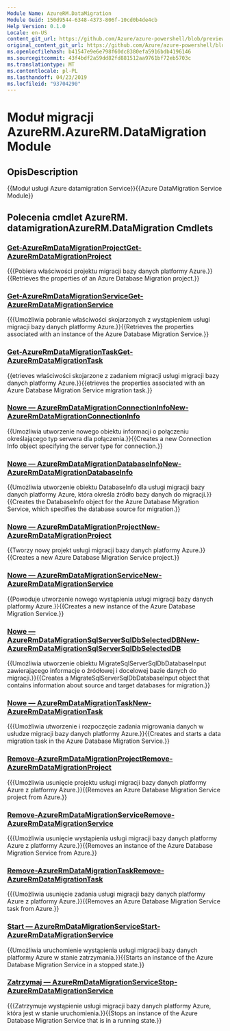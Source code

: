 ```yaml
---
Module Name: AzureRM.DataMigration
Module Guid: 150d9544-6348-4373-806f-10cd0b4de4cb
Help Version: 0.1.0
Locale: en-US
content_git_url: https://github.com/Azure/azure-powershell/blob/preview/src/ResourceManager/DataMigration/Commands.DataMigration/help/AzureRM.DataMigration.md
original_content_git_url: https://github.com/Azure/azure-powershell/blob/preview/src/ResourceManager/DataMigration/Commands.DataMigration/help/AzureRM.DataMigration.md
ms.openlocfilehash: b41547e9e6e798f60dc8380efa5916bdb4196146
ms.sourcegitcommit: 43f4bdf2a59dd82fd881512aa9761bf72eb5703c
ms.translationtype: MT
ms.contentlocale: pl-PL
ms.lasthandoff: 04/23/2019
ms.locfileid: "93704290"
---
```

# <span data-ttu-id="84d96-101">Moduł migracji AzureRM.</span><span class="sxs-lookup"><span data-stu-id="84d96-101">AzureRM.DataMigration Module</span></span>
## <span data-ttu-id="84d96-102">Opis</span><span class="sxs-lookup"><span data-stu-id="84d96-102">Description</span></span>
<span data-ttu-id="84d96-103">{{Moduł usługi Azure datamigration Service}}</span><span class="sxs-lookup"><span data-stu-id="84d96-103">{{Azure DataMigration Service Module}}</span></span>

## <span data-ttu-id="84d96-104">Polecenia cmdlet AzureRM. datamigration</span><span class="sxs-lookup"><span data-stu-id="84d96-104">AzureRM.DataMigration Cmdlets</span></span>
### [<span data-ttu-id="84d96-105">Get-AzureRmDataMigrationProject</span><span class="sxs-lookup"><span data-stu-id="84d96-105">Get-AzureRmDataMigrationProject</span></span>](Get-AzureRmDataMigrationProject.md)
<span data-ttu-id="84d96-106">{{{Pobiera właściwości projektu migracji bazy danych platformy Azure.}}</span><span class="sxs-lookup"><span data-stu-id="84d96-106">{{Retrieves the properties of an Azure Database Migration project.}}</span></span>

### [<span data-ttu-id="84d96-107">Get-AzureRmDataMigrationService</span><span class="sxs-lookup"><span data-stu-id="84d96-107">Get-AzureRmDataMigrationService</span></span>](Get-AzureRmDataMigrationService.md)
<span data-ttu-id="84d96-108">{{{Umożliwia pobranie właściwości skojarzonych z wystąpieniem usługi migracji bazy danych platformy Azure.}}</span><span class="sxs-lookup"><span data-stu-id="84d96-108">{{Retrieves the properties associated with an instance of the Azure Database Migration Service.}}</span></span>

### [<span data-ttu-id="84d96-109">Get-AzureRmDataMigrationTask</span><span class="sxs-lookup"><span data-stu-id="84d96-109">Get-AzureRmDataMigrationTask</span></span>](Get-AzureRmDataMigrationTask.md)
<span data-ttu-id="84d96-110">{{etrieves właściwości skojarzone z zadaniem migracji usługi migracji bazy danych platformy Azure.}}</span><span class="sxs-lookup"><span data-stu-id="84d96-110">{{etrieves the properties associated with an Azure Database Migration Service migration task.}}</span></span>

### [<span data-ttu-id="84d96-111">Nowe — AzureRmDataMigrationConnectionInfo</span><span class="sxs-lookup"><span data-stu-id="84d96-111">New-AzureRmDataMigrationConnectionInfo</span></span>](New-AzureRmDataMigrationConnectionInfo.md)
<span data-ttu-id="84d96-112">{{Umożliwia utworzenie nowego obiektu informacji o połączeniu określającego typ serwera dla połączenia.}}</span><span class="sxs-lookup"><span data-stu-id="84d96-112">{{Creates a new Connection Info object specifying the server type for connection.}}</span></span>

### [<span data-ttu-id="84d96-113">Nowe — AzureRmDataMigrationDatabaseInfo</span><span class="sxs-lookup"><span data-stu-id="84d96-113">New-AzureRmDataMigrationDatabaseInfo</span></span>](New-AzureRmDataMigrationDatabaseInfo.md)
<span data-ttu-id="84d96-114">{{Umożliwia utworzenie obiektu DatabaseInfo dla usługi migracji bazy danych platformy Azure, która określa źródło bazy danych do migracji.}}</span><span class="sxs-lookup"><span data-stu-id="84d96-114">{{Creates the DatabaseInfo object for the Azure Database Migration Service, which specifies the database source for migration.}}</span></span>

### [<span data-ttu-id="84d96-115">Nowe — AzureRmDataMigrationProject</span><span class="sxs-lookup"><span data-stu-id="84d96-115">New-AzureRmDataMigrationProject</span></span>](New-AzureRmDataMigrationProject.md)
<span data-ttu-id="84d96-116">{{Tworzy nowy projekt usługi migracji bazy danych platformy Azure.}}</span><span class="sxs-lookup"><span data-stu-id="84d96-116">{{Creates a new Azure Database Migration Service project.}}</span></span>

### [<span data-ttu-id="84d96-117">Nowe — AzureRmDataMigrationService</span><span class="sxs-lookup"><span data-stu-id="84d96-117">New-AzureRmDataMigrationService</span></span>](New-AzureRmDataMigrationService.md)
<span data-ttu-id="84d96-118">{{Powoduje utworzenie nowego wystąpienia usługi migracji bazy danych platformy Azure.}}</span><span class="sxs-lookup"><span data-stu-id="84d96-118">{{Creates a new instance of the Azure Database Migration Service.}}</span></span>

### [<span data-ttu-id="84d96-119">Nowe — AzureRmDataMigrationSqlServerSqlDbSelectedDB</span><span class="sxs-lookup"><span data-stu-id="84d96-119">New-AzureRmDataMigrationSqlServerSqlDbSelectedDB</span></span>](New-AzureRmDataMigrationSqlServerSqlDbSelectedDB.md)
<span data-ttu-id="84d96-120">{{Umożliwia utworzenie obiektu MigrateSqlServerSqlDbDatabaseInput zawierającego informacje o źródłowej i docelowej bazie danych do migracji.}}</span><span class="sxs-lookup"><span data-stu-id="84d96-120">{{Creates a MigrateSqlServerSqlDbDatabaseInput object that contains information about source and target databases for migration.}}</span></span>

### [<span data-ttu-id="84d96-121">Nowe — AzureRmDataMigrationTask</span><span class="sxs-lookup"><span data-stu-id="84d96-121">New-AzureRmDataMigrationTask</span></span>](New-AzureRmDataMigrationTask.md)
<span data-ttu-id="84d96-122">{{{Umożliwia utworzenie i rozpoczęcie zadania migrowania danych w usłudze migracji bazy danych platformy Azure.}}</span><span class="sxs-lookup"><span data-stu-id="84d96-122">{{Creates and starts a data migration task in the Azure Database Migration Service.}}</span></span>

### [<span data-ttu-id="84d96-123">Remove-AzureRmDataMigrationProject</span><span class="sxs-lookup"><span data-stu-id="84d96-123">Remove-AzureRmDataMigrationProject</span></span>](Remove-AzureRmDataMigrationProject.md)
<span data-ttu-id="84d96-124">{{{Umożliwia usunięcie projektu usługi migracji bazy danych platformy Azure z platformy Azure.}}</span><span class="sxs-lookup"><span data-stu-id="84d96-124">{{Removes an Azure Database Migration Service project from Azure.}}</span></span>

### [<span data-ttu-id="84d96-125">Remove-AzureRmDataMigrationService</span><span class="sxs-lookup"><span data-stu-id="84d96-125">Remove-AzureRmDataMigrationService</span></span>](Remove-AzureRmDataMigrationService.md)
<span data-ttu-id="84d96-126">{{{Umożliwia usunięcie wystąpienia usługi migracji bazy danych platformy Azure z platformy Azure.}}</span><span class="sxs-lookup"><span data-stu-id="84d96-126">{{Removes an instance of the Azure Database Migration Service from Azure.}}</span></span>

### [<span data-ttu-id="84d96-127">Remove-AzureRmDataMigrationTask</span><span class="sxs-lookup"><span data-stu-id="84d96-127">Remove-AzureRmDataMigrationTask</span></span>](Remove-AzureRmDataMigrationTask.md)
<span data-ttu-id="84d96-128">{{{Umożliwia usunięcie zadania usługi migracji bazy danych platformy Azure z platformy Azure.}}</span><span class="sxs-lookup"><span data-stu-id="84d96-128">{{Removes an Azure Database Migration Service task from Azure.}}</span></span>

### [<span data-ttu-id="84d96-129">Start — AzureRmDataMigrationService</span><span class="sxs-lookup"><span data-stu-id="84d96-129">Start-AzureRmDataMigrationService</span></span>](Start-AzureRmDataMigrationService.md)
<span data-ttu-id="84d96-130">{{Umożliwia uruchomienie wystąpienia usługi migracji bazy danych platformy Azure w stanie zatrzymania.}}</span><span class="sxs-lookup"><span data-stu-id="84d96-130">{{Starts an instance of the Azure Database Migration Service in a stopped state.}}</span></span>

### [<span data-ttu-id="84d96-131">Zatrzymaj — AzureRmDataMigrationService</span><span class="sxs-lookup"><span data-stu-id="84d96-131">Stop-AzureRmDataMigrationService</span></span>](Stop-AzureRmDataMigrationService.md)
<span data-ttu-id="84d96-132">{{{Zatrzymuje wystąpienie usługi migracji bazy danych platformy Azure, która jest w stanie uruchomienia.}}</span><span class="sxs-lookup"><span data-stu-id="84d96-132">{{Stops an instance of the Azure Database Migration Service that is in a running state.}}</span></span>

